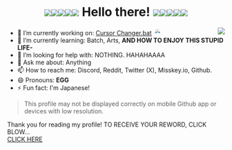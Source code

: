 <div align="center">
<!-- HEY WAIT NO NO NO NO NO NO DON'T LOOK AT THIS PLEASE I'M BEGGING YOU PLEASE PLEASE PLEASE 😭😭😭-->
  
# <img src="https://github.com/tamago1908/Cursor-Changer.bat/assets/134849551/45b1830c-344f-42e6-afc1-d9be438ebf8b" width="35px"><img src="https://github.com/tamago1908/Cursor-Changer.bat/assets/134849551/45b1830c-344f-42e6-afc1-d9be438ebf8b" width="35px"><img src="https://github.com/tamago1908/Cursor-Changer.bat/assets/134849551/45b1830c-344f-42e6-afc1-d9be438ebf8b" width="35px"><img src="https://github.com/tamago1908/Cursor-Changer.bat/assets/134849551/45b1830c-344f-42e6-afc1-d9be438ebf8b" width="35px"><img src="https://github.com/tamago1908/Cursor-Changer.bat/assets/134849551/45b1830c-344f-42e6-afc1-d9be438ebf8b" width="35px"> Hello there! <img src="https://github.com/tamago1908/Cursor-Changer.bat/assets/134849551/45b1830c-344f-42e6-afc1-d9be438ebf8b" width="35px"><img src="https://github.com/tamago1908/Cursor-Changer.bat/assets/134849551/45b1830c-344f-42e6-afc1-d9be438ebf8b" width="35px"><img src="https://github.com/tamago1908/Cursor-Changer.bat/assets/134849551/45b1830c-344f-42e6-afc1-d9be438ebf8b" width="35px"><img src="https://github.com/tamago1908/Cursor-Changer.bat/assets/134849551/45b1830c-344f-42e6-afc1-d9be438ebf8b" width="35px"><img src="https://github.com/tamago1908/Cursor-Changer.bat/assets/134849551/45b1830c-344f-42e6-afc1-d9be438ebf8b" width="35px">
</div>

<img align="right" src="https://github-readme-stats.vercel.app/api/top-langs/?username=tamago1908&layout=compact&count_private=true&langs_count=8&hide_border=true&theme=dark">

- 🔭 I’m currently working on: [Cursor Changer.bat](https://github.com/tamago1908/Cursor-Changer.bat) <img src="https://github.com/tamago1908/Cursor-Changer.bat/blob/main/resource/Cursor_Changer_logo_placeholder.png?raw=true" width="18px">  
- 🌱 I’m currently learning: Batch, Arts, **AND HOW TO ENJOY THIS STUPID LIFE-**
- 🤔 I’m looking for help with: NOTHING. HAHAHAAAA
- 💬 Ask me about: Anything
- 📫 How to reach me: Discord, Reddit, Twitter (X), Misskey.io, Github.
- 😄 Pronouns: **EGG**
- ⚡ Fun fact: I'm Japanese!

> This profile may not be displayed correctly on mobile Github app or devices with low resolution.

Thank you for reading my profile! TO RECEIVE YOUR REWORD, CLICK BLOW...  
[CLICK HERE](https://www.youtube.com/watch?v=dQw4w9WgXcQ)  
<!-- I LOVE RICKROLLING PEOPLE 😈-->

